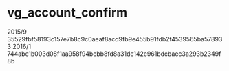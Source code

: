 # vg_account_confirm
2015/9
35529fbf58193c157e7b8c9c0aeaf8acd9fb9e455b91fdb2f4539565ba578933
2016/1
744abe1b003d08f1aa958f94bcbb8fd8a31de142e961bdcbaec3a293b2349f8b
